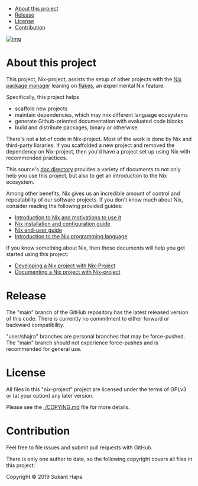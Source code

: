 - [About this project](#sec-1)
- [Release](#sec-2)
- [License](#sec-3)
- [Contribution](#sec-4)

[![img](https://github.com/shajra/nix-project/workflows/CI/badge.svg)](https://github.com/shajra/nix-project/actions)

# About this project<a id="sec-1"></a>

This project, Nix-project, assists the setup of other projects with the [Nix package manager](https://nixos.org/nix) leaning on [flakes](https://nixos.wiki/wiki/Flakes), an experimental Nix feature.

Specifically, this project helps

-   scaffold new projects
-   maintain dependencies, which may mix different language ecosystems
-   generate Github-oriented documentation with evaluated code blocks
-   build and distribute packages, binary or otherwise.

There's not a lot of code in Nix-project. Most of the work is done by Nix and third-party libraries. If you scaffolded a new project and removed the dependency on Nix-project, then you'd have a project set up using Nix with recommended practices.

This source's [doc directory](doc) provides a variety of documents to not only help you use this project, but also to get an introduction to the Nix ecosystem.

Among other benefits, Nix gives us an incredible amount of control and repeatability of our software projects. If you don't know much about Nix, consider reading the following provided guides:

-   [Introduction to Nix and motivations to use it](doc/nix-introduction.md)
-   [Nix installation and configuration guide](doc/nix-installation.md)
-   [Nix end-user guide](doc/nix-usage-flakes.md)
-   [Introduction to the Nix programming language](doc/nix-language.md)

If you know something about Nix, then these documents will help you get started using this project:

-   [Developing a Nix project with Nix-Project](doc/project-developing.md)
-   [Documenting a Nix project with Nix-project](doc/project-documenting.md)

# Release<a id="sec-2"></a>

The "main" branch of the GitHub repository has the latest released version of this code. There is currently no commitment to either forward or backward compatibility.

"user/shajra" branches are personal branches that may be force-pushed. The "main" branch should not experience force-pushes and is recommended for general use.

# License<a id="sec-3"></a>

All files in this "nix-project" project are licensed under the terms of GPLv3 or (at your option) any later version.

Please see the [./COPYING.md](./COPYING.md) file for more details.

# Contribution<a id="sec-4"></a>

Feel free to file issues and submit pull requests with GitHub.

There is only one author to date, so the following copyright covers all files in this project:

Copyright © 2019 Sukant Hajra
